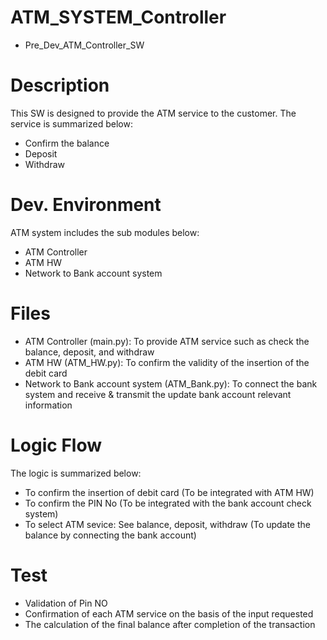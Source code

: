 # ATM_SYSTEM_Controller
- Pre_Dev_ATM_Controller_SW

# Description
This SW is designed to provide the ATM service to the customer.
The service is summarized below:
- Confirm the balance
- Deposit
- Withdraw

# Dev. Environment
ATM system includes the sub modules below:
- ATM Controller 
- ATM HW
- Network to Bank account system

# Files
- ATM Controller (main.py): To provide ATM service such as check the balance, deposit, and withdraw
- ATM HW (ATM_HW.py): To confirm the validity of the insertion of the debit card
- Network to Bank account system (ATM_Bank.py): To connect the bank system and receive & transmit the update bank account relevant information

# Logic Flow
The logic is summarized below:
- To confirm the insertion of debit card (To be integrated with ATM HW)
- To confirm the PIN No (To be integrated with the bank account check system)
- To select ATM sevice: See balance, deposit, withdraw (To update the balance by connecting the bank account)

# Test
- Validation of Pin NO
- Confirmation of each ATM service on the basis of the input requested
- The calculation of the final balance after completion of the transaction
